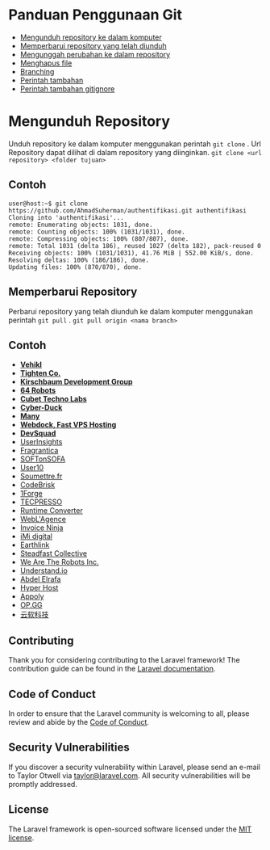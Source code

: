 
# **Panduan Penggunaan Git**

- [Mengunduh repository ke dalam komputer](https://github.com/kelompok5pkl/2020-RPL-Kelompok-5)
- [Memperbarui repository yang telah diunduh](https://github.com/kelompok5pkl/2020-RPL-Kelompok-5)
- [Mengunggah perubahan ke dalam repository](https://github.com/kelompok5pkl/2020-RPL-Kelompok-5)
- [Menghapus file](https://github.com/kelompok5pkl/2020-RPL-Kelompok-5)
- [Branching](https://github.com/kelompok5pkl/2020-RPL-Kelompok-5)
- [Perintah tambahan](https://github.com/kelompok5pkl/2020-RPL-Kelompok-5)
- [Perintah tambahan gitignore](https://github.com/kelompok5pkl/2020-RPL-Kelompok-5)

# **Mengunduh Repository**
  Unduh repository ke dalam komputer menggunakan perintah 
  ```git clone``` . Url Repository dapat dilihat di dalam repository yang diinginkan.
  ```git clone <url repository> <folder tujuan>```

## **Contoh**
```
user@host:~$ git clone https://github.com/AhmadSuherman/authentifikasi.git authentifikasi
Cloning into 'authentifikasi'...
remote: Enumerating objects: 1031, done.
remote: Counting objects: 100% (1031/1031), done.
remote: Compressing objects: 100% (807/807), done.
remote: Total 1031 (delta 186), reused 1027 (delta 182), pack-reused 0
Receiving objects: 100% (1031/1031), 41.76 MiB | 552.00 KiB/s, done.
Resolving deltas: 100% (186/186), done.
Updating files: 100% (870/870), done. 
```

## **Memperbarui Repository**
Perbarui repository yang telah diunduh ke dalam komputer menggunakan perintah ```git pull``` .
 ```git pull origin <nama branch>  ```

## **Contoh**
- **[Vehikl](https://vehikl.com/)**
- **[Tighten Co.](https://tighten.co)**
- **[Kirschbaum Development Group](https://kirschbaumdevelopment.com)**
- **[64 Robots](https://64robots.com)**
- **[Cubet Techno Labs](https://cubettech.com)**
- **[Cyber-Duck](https://cyber-duck.co.uk)**
- **[Many](https://www.many.co.uk)**
- **[Webdock, Fast VPS Hosting](https://www.webdock.io/en)**
- **[DevSquad](https://devsquad.com)**
- [UserInsights](https://userinsights.com)
- [Fragrantica](https://www.fragrantica.com)
- [SOFTonSOFA](https://softonsofa.com/)
- [User10](https://user10.com)
- [Soumettre.fr](https://soumettre.fr/)
- [CodeBrisk](https://codebrisk.com)
- [1Forge](https://1forge.com)
- [TECPRESSO](https://tecpresso.co.jp/)
- [Runtime Converter](http://runtimeconverter.com/)
- [WebL'Agence](https://weblagence.com/)
- [Invoice Ninja](https://www.invoiceninja.com)
- [iMi digital](https://www.imi-digital.de/)
- [Earthlink](https://www.earthlink.ro/)
- [Steadfast Collective](https://steadfastcollective.com/)
- [We Are The Robots Inc.](https://watr.mx/)
- [Understand.io](https://www.understand.io/)
- [Abdel Elrafa](https://abdelelrafa.com)
- [Hyper Host](https://hyper.host)
- [Appoly](https://www.appoly.co.uk)
- [OP.GG](https://op.gg)
- [云软科技](http://www.yunruan.ltd/)

## Contributing

Thank you for considering contributing to the Laravel framework! The contribution guide can be found in the [Laravel documentation](https://laravel.com/docs/contributions).

## Code of Conduct

In order to ensure that the Laravel community is welcoming to all, please review and abide by the [Code of Conduct](https://laravel.com/docs/contributions#code-of-conduct).

## Security Vulnerabilities

If you discover a security vulnerability within Laravel, please send an e-mail to Taylor Otwell via [taylor@laravel.com](mailto:taylor@laravel.com). All security vulnerabilities will be promptly addressed.

## License

The Laravel framework is open-sourced software licensed under the [MIT license](https://opensource.org/licenses/MIT).
